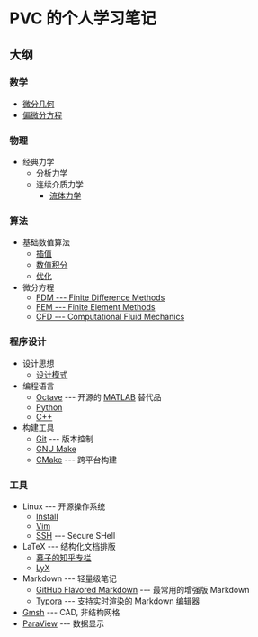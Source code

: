 # PVC 的个人学习笔记

## 大纲

### 数学
- [微分几何](./mathematics/differential_geometry.lyx)
- [偏微分方程](./mathematics/PDE.lyx)

### 物理
- 经典力学
  - 分析力学
  - 连续介质力学
    - [流体力学](./physics/fluid.lyx)

### 算法
- 基础数值算法
  - [插值](./algorithms/interpolation.lyx) 
  - [数值积分](./algorithms/quadrature.lyx) 
  - [优化](./algorithms/optimization.lyx) 
- 微分方程
  - [FDM --- Finite Difference Methods](./algorithms/finite_difference.lyx)
  - [FEM --- Finite Element Methods](./algorithms/finite_element.lyx)
  - [CFD --- Computational Fluid Mechanics](./algorithms/CFD.lyx)

### 程序设计
- 设计思想
    - [设计模式](./programming/DesignPatterns.md)
- 编程语言
    - [Octave](./programming/Octave.md) --- 开源的 [MATLAB](https://www.mathworks.com/products/matlab.html) 替代品
    - [Python](./programming/Python.md)
    - [C++](./programming/C++.md)
- 构建工具
    - [Git](./programming/Git.md) --- 版本控制
    - [GNU Make](./programming/make.md#GNU-Make)
    - [CMake](./programming/make.md#CMake) --- 跨平台构建

### 工具
- Linux --- 开源操作系统
  - [Install](./tools/linux/install.md) 
  - [Vim](./tools/linux/vim.md)
  - [SSH](./tools/linux/ssh.md) --- Secure SHell
- LaTeX --- 结构化文档排版
  - [慕子的知乎专栏](https://zhuanlan.zhihu.com/typography-and-latex)
  - [LyX](./tools/LyX.md)
- Markdown --- 轻量级笔记
  - [GitHub Flavored Markdown](https://github.github.com/gfm/) --- 最常用的增强版 Markdown
  - [Typora](./tools/markdown/typora.md) --- 支持实时渲染的 Markdown 编辑器
- [Gmsh](./tools/Gmsh.md) --- CAD, 非结构网格
- [ParaView](./tools/ParaView.md) --- 数据显示
